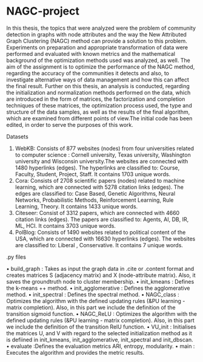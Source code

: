 # NAGC-project
In this thesis, the topics that were analyzed were the problem of community detection
in graphs with node attributes and the way the New Attributed Graph Clustering (NAGC)
method can provide a solution to this problem. Experiments on preparation and appropriate
transformation of data were performed and evaluated with known metrics and the mathematical
background of the optimization methods used was analyzed, as well. The aim of the assignment
is to optimize the performance of the NAGC method, regarding the accuracy of the communities
it detects and also, to investigate alternative ways of data management and how this can affect
the final result. Further on this thesis, an analysis is conducted, regarding the initialization and
normalization methods performed on the data, which are introduced in the form of matrices,
the factorization and completion techniques of these matrices, the optimization process used,
the type and structure of the data samples, as well as the results of the final algorithm, which
are examined from different points of view.The initial code has been edited, in order to serve the
purposes of this work.

Datasets

1. WebKB: Consists of 877 websites (nodes) from four universities related to computer science : Cornell university, Texas university, Washington university and Wisconsin university.The websites are connected with 1480 hyperlinks (edges). The hyperlinks are classified to: Course, Faculty, Student, Project, Staff. It contains 1703 unique words.
2. Cora: Consists of 2708 scientific papers (nodes) related to machine learning, which are connected with 5278 citation links (edges). The edges are classified to: Case Based, Genetic Algorithms, Neural Networks, Probabilistic Methods, Reinforcement Learning, Rule Learning, Theory. It contains 1433 unique words.
3. Citeseer: Consist of 3312 papers, which are connected with 4660 citation links (edges). The papers are classified to: Agents, AI, DB, IR, ML, HCI. It contains 3703 unique words.
4. PolBlog: Consists of 1490 websites related to political content of the USA, which are connected with 16630 hyperlinks (edges). The websites are classified to: Liberal , Conservative. It contains 7 unique words.


.py files

• build_graph : Takes as input the graph data in .cite or .content format and creates matrices S (adjacency matrix) and X (node-attribute matrix). Also, it saves the groundtruth node to cluster membership.
• init_kmeans : Defines the k-means ++ method.
• init_agglomerative : Defines the agglomerative method.
• init_spectral : Defines the spectral method.
• NAGC_class : Optimizes the algorithm with the defined updating rules (&PU learning - matrix completion). Also, in this part we include the definition of the transition sigmoid function.
• NAGC_ReLU : Optimizes the algorithm with the defined updating rules (&PU learning - matrix completion). Also, in this part we include the definition of the transition RelU function.
• VU_init : Initialises the matrices U, and V with regard to the selected initialization method as it is defiined in init_kmeans, init_agglomerative, init_spectral and init_dbscan.
• evaluate :Defines the evaluation metrics ARI, entropy, modularity.
• main : Executes the algorithm and provides the metric results.


